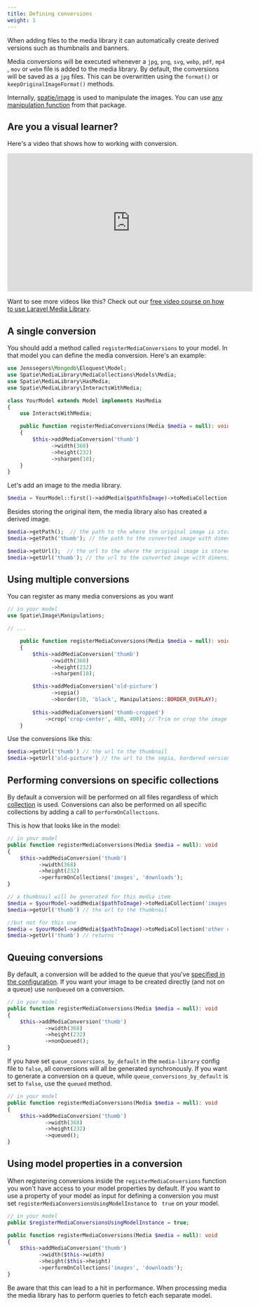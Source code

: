 ```yaml
---
title: Defining conversions
weight: 1
---
```


When adding files to the media library it can automatically create derived versions such as thumbnails and banners.

Media conversions will be executed whenever  a `jpg`, `png`, `svg`, `webp`, `pdf`, `mp4 `, `mov` or `webm` file is added to the media library. By default, the conversions will be saved as a `jpg` files. This can be overwritten using the `format()` or `keepOriginalImageFormat()` methods.

Internally, [spatie/image](https://docs.spatie.be/image/v1/) is used to manipulate the images. You can use [any manipulation function](https://docs.spatie.be/image) from that package.

## Are you a visual learner?

Here's a video that shows how to working with conversion.

<iframe width="560" height="315" src="https://www.youtube.com/embed/1i-HTyyEmvM" frameborder="0" allow="accelerometer; autoplay; clipboard-write; encrypted-media; gyroscope; picture-in-picture" allowfullscreen></iframe>

Want to see more videos like this? Check out our [free video course on how to use Laravel Media Library](https://spatie.be/courses/discovering-laravel-media-library).

## A single conversion

You should add a method called `registerMediaConversions` to your model. In that model you can define the media conversion. Here's an example:

```php
use Jenssegers\Mongodb\Eloquent\Model;
use Spatie\MediaLibrary\MediaCollections\Models\Media;
use Spatie\MediaLibrary\HasMedia;
use Spatie\MediaLibrary\InteractsWithMedia;

class YourModel extends Model implements HasMedia
{
    use InteractsWithMedia;

    public function registerMediaConversions(Media $media = null): void
    {
        $this->addMediaConversion('thumb')
              ->width(368)
              ->height(232)
              ->sharpen(10);
    }
}
```

Let's add an image to the media library.

```php
$media = YourModel::first()->addMedia($pathToImage)->toMediaCollection();
```

Besides storing the original item, the media library also has created a derived image.

```php
$media->getPath();  // the path to the where the original image is stored
$media->getPath('thumb'); // the path to the converted image with dimensions 368x232

$media->getUrl();  // the url to the where the original image is stored
$media->getUrl('thumb'); // the url to the converted image with dimensions 368x232
```

## Using multiple conversions

You can register as many media conversions as you want

```php
// in your model
use Spatie\Image\Manipulations;

// ...

    public function registerMediaConversions(Media $media = null): void
    {
        $this->addMediaConversion('thumb')
              ->width(368)
              ->height(232)
              ->sharpen(10);

        $this->addMediaConversion('old-picture')
              ->sepia()
              ->border(10, 'black', Manipulations::BORDER_OVERLAY);
              
        $this->addMediaConversion('thumb-cropped')
            ->crop('crop-center', 400, 400); // Trim or crop the image to the center for specified width and height.
    }
```

Use the conversions like this:

```php
$media->getUrl('thumb') // the url to the thumbnail
$media->getUrl('old-picture') // the url to the sepia, bordered version
```

## Performing conversions on specific collections

By default a conversion will be performed on all files regardless of which [collection](/laravel-medialibrary/v10/working-with-media-collections/simple-media-collections) is used.  Conversions can also be performed on all specific collections by adding a call to  `performOnCollections`.

This is how that looks like in the model:

```php
// in your model
public function registerMediaConversions(Media $media = null): void
{
    $this->addMediaConversion('thumb')
          ->width(368)
          ->height(232)
          ->performOnCollections('images', 'downloads');
}
```


```php
// a thumbnail will be generated for this media item
$media = $yourModel->addMedia($pathToImage)->toMediaCollection('images');
$media->getUrl('thumb') // the url to the thumbnail

//but not for this one
$media = $yourModel->addMedia($pathToImage)->toMediaCollection('other collection');
$media->getUrl('thumb') // returns ''
```

## Queuing conversions

By default, a conversion will be added to the queue that you've [specified in the configuration](https://docs.spatie.be/laravel-medialibrary/v10/installation-setup). If you want your image to be created directly (and not on a queue) use `nonQueued` on a conversion.

```php
// in your model
public function registerMediaConversions(Media $media = null): void
{
    $this->addMediaConversion('thumb')
            ->width(368)
            ->height(232)
            ->nonQueued();
}
```

If you have set `queue_conversions_by_default` in the `media-library` config file to `false`, all conversions will all be generated synchronously. If you want to generate a conversion on a queue, while `queue_conversions_by_default` is set to `false`, use the `queued` method.

```php
// in your model
public function registerMediaConversions(Media $media = null): void
{
    $this->addMediaConversion('thumb')
            ->width(368)
            ->height(232)
            ->queued();
}
```

## Using model properties in a conversion

When registering conversions inside the `registerMediaConversions` function you won't have access to your model properties by default. If you want to use a property of your model as input for defining a conversion you must set `registerMediaConversionsUsingModelInstance` to `
true` on your model.

```php
// in your model
public $registerMediaConversionsUsingModelInstance = true;

public function registerMediaConversions(Media $media = null): void
{
    $this->addMediaConversion('thumb')
          ->width($this->width)
          ->height($this->height)
          ->performOnCollections('images', 'downloads');
}
```

Be aware that this can lead to a hit in performance. When processing media the media library has to perform queries to fetch each separate model.
